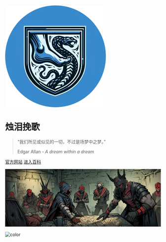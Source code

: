 ![logo](img/logo.png)

# 烛泪挽歌 
<!-- <small>ELEGY OF CANDLE TEARS </small> -->
 
> “我们所见或似见的一切，不过是场梦中之梦。”  
>
> Edgar Allan - *A dream within a dream*

<!-- - 危机四伏的索拉斯特区
- 各怀异心的旅行者
- 肆意散播的瘟疫

你不可能拯救所有人。 -->

[官方网站](https://cn-hb-lt-tmp3.natfrp.cloud:56560/Elegy-of-candle-tears/site/)
[进入百科](#docsify "id=enter-wiki")

![](img/bg.png)

![color](#000000)
